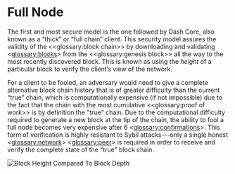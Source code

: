 # Full Node

The first and most secure model is the one followed by Dash Core, also known as a “thick” or “full chain” client. This security model assures the validity of the <<glossary:block chain>> by downloading and validating <<glossary:blocks>> from the <<glossary:genesis block>> all the way to the most recently discovered block. This is known as using the *height* of a particular block to verify the client’s view of the network.

For a client to be fooled, an adversary would need to give a complete alternative block chain history that is of greater difficulty than the current “true” chain, which is computationally expensive (if not impossible) due to the fact that the chain with the most cumulative <<glossary:proof of work>> is by definition the "true" chain. Due to the computational difficulty required to generate a new block at the tip of the chain, the ability to fool a full node becomes very expensive after 6 <<glossary:confirmations>>. This form of verification is highly resistant to Sybil attacks---only a single honest <<glossary:network>> <<glossary:peer>> is required in order to receive and verify the complete state of the "true" block chain.

![Block Height Compared To Block Depth](https://dash-docs.github.io/img/dev/en-block-height-vs-depth.svg)